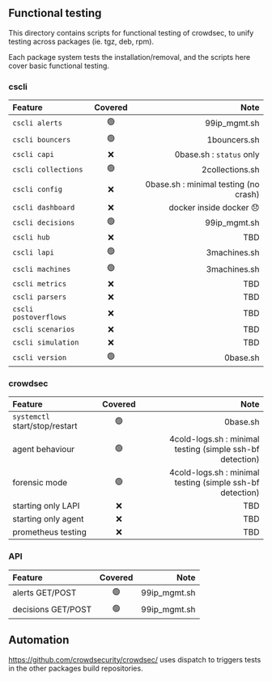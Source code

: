 ## Functional testing

This directory contains scripts for functional testing of crowdsec, to unify testing across packages (ie. tgz, deb, rpm).

Each package system tests the installation/removal, and the scripts here cover basic functional testing.

### cscli

| Feature       | Covered     | Note     |
| :------------- | :----------: | -----------: |
| `cscli alerts` |  🟢 | 99ip_mgmt.sh |
| `cscli bouncers` |  🟢 | 1bouncers.sh |
| `cscli capi` |  ❌  | 0base.sh : `status` only |
| `cscli collections` |  🟢 | 2collections.sh |
| `cscli config` | ❌  | 0base.sh : minimal testing (no crash) |
| `cscli dashboard` | ❌   | docker inside docker 😞    |
| `cscli decisions` |  🟢 | 99ip_mgmt.sh |
| `cscli hub` |  ❌ | TBD |
| `cscli lapi` |  🟢 | 3machines.sh  |
| `cscli machines` |  🟢 | 3machines.sh |
| `cscli metrics` |  ❌ | TBD |
| `cscli parsers` |  ❌ | TBD |
| `cscli postoverflows` |  ❌ | TBD |
| `cscli scenarios` |  ❌ | TBD |
| `cscli simulation` |  ❌ | TBD |
| `cscli version` |  🟢 | 0base.sh |

### crowdsec

| Feature       | Covered     | Note     |
| :------------- | :----------: | -----------: |
| `systemctl` start/stop/restart | 🟢 | 0base.sh |
| agent behaviour | 🟢 | 4cold-logs.sh : minimal testing  (simple ssh-bf detection) |
| forensic mode  | 🟢  | 4cold-logs.sh : minimal testing (simple ssh-bf detection) |
| starting only LAPI  | ❌  | TBD |
| starting only agent  | ❌  | TBD |
| prometheus testing  | ❌  | TBD |

### API


| Feature       | Covered     | Note     |
| :------------- | :----------: | -----------: |
| alerts GET/POST | 🟢 | 99ip_mgmt.sh |
| decisions GET/POST | 🟢 | 99ip_mgmt.sh |


## Automation

https://github.com/crowdsecurity/crowdsec/ uses dispatch to triggers tests in the other packages build repositories.




